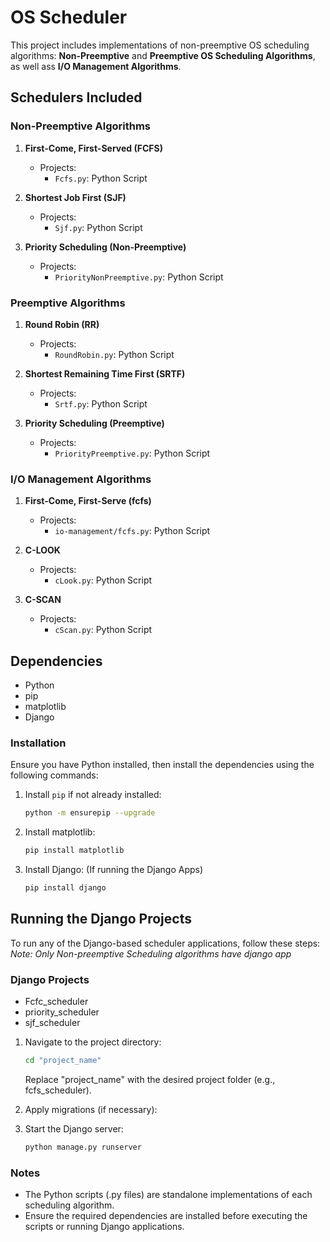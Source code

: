 # OS Scheduler

This project includes implementations of non-preemptive OS scheduling algorithms: **Non-Preemptive** and **Preemptive OS Scheduling Algorithms**, as well ass **I/O Management Algorithms**.

## Schedulers Included

### Non-Preemptive Algorithms

1. **First-Come, First-Served (FCFS)**

   - Projects:
     - `Fcfs.py`: Python Script

2. **Shortest Job First (SJF)**

   - Projects:
     - `Sjf.py`: Python Script

3. **Priority Scheduling (Non-Preemptive)**
   - Projects:
     - `PriorityNonPreemptive.py`: Python Script

### Preemptive Algorithms

1. **Round Robin (RR)**

   - Projects:
     - `RoundRobin.py`: Python Script

2. **Shortest Remaining Time First (SRTF)**

   - Projects:
     - `Srtf.py`: Python Script

3. **Priority Scheduling (Preemptive)**
   - Projects:
     - `PriorityPreemptive.py`: Python Script

### I/O Management Algorithms

1. **First-Come, First-Serve (fcfs)**

   - Projects:
     - `io-management/fcfs.py`: Python Script

2. **C-LOOK**

   - Projects:
     - `cLook.py`: Python Script

3. **C-SCAN**
   - Projects:
     - `cScan.py`: Python Script

## Dependencies

- Python
- pip
- matplotlib
- Django

### Installation

Ensure you have Python installed, then install the dependencies using the following commands:

1. Install `pip` if not already installed:

   ```bash
   python -m ensurepip --upgrade
   ```

2. Install matplotlib:

   ```bash
   pip install matplotlib
   ```

3. Install Django: (If running the Django Apps)
   ```bash
   pip install django
   ```

## Running the Django Projects

To run any of the Django-based scheduler applications, follow these steps:
_Note: Only Non-preemptive Scheduling algorithms have django app_

### Django Projects

- Fcfc_scheduler
- priority_scheduler
- sjf_scheduler

1. Navigate to the project directory:

   ```bash
   cd "project_name"
   ```

   Replace "project_name" with the desired project folder (e.g., fcfs_scheduler).

2. Apply migrations (if necessary):

3. Start the Django server:
   ```bash
   python manage.py runserver
   ```

### Notes

- The Python scripts (.py files) are standalone implementations of each scheduling algorithm.
- Ensure the required dependencies are installed before executing the scripts or running Django applications.
